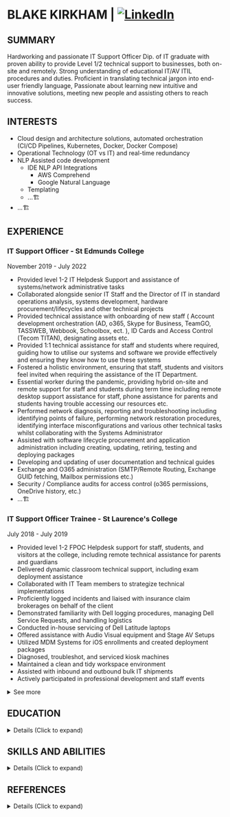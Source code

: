 # BLAKE KIRKHAM | [![LinkedIn](https://img.shields.io/badge/LinkedIn-Profile-blue?logo=linkedin)](https://www.linkedin.com/in/ebsoma/)

## SUMMARY
Hardworking and passionate IT Support Officer Dip. of IT graduate with proven ability to provide Level 1/2 technical support to businesses, both on-site and remotely. Strong understanding of educational IT/AV ITIL procedures and duties. Proficient in translating technical jargon into end-user friendly language, Passionate about learning new intuitive and innovative solutions, meeting new people and assisting others to reach success. 

## INTERESTS
- Cloud design and architecture solutions, automated orchestration (CI/CD Pipelines, Kubernetes, Docker, Docker Compose)
- Operational Technology (OT vs IT) and real-time redundancy
- NLP Assisted code development
  - IDE NLP API Integrations
    - AWS Comprehend
    - Google Natural Language
  - Templating
  - ...🏗️
- ...🏗️

## EXPERIENCE

### IT Support Officer - St Edmunds College
November 2019 - July 2022
- Provided level 1-2 IT Helpdesk Support and assistance of systems/network administrative tasks
- Collaborated alongside senior IT Staff and the Director of IT in standard operations analysis, systems development, hardware procurement/lifecycles and other technical projects
- Provided technical assistance with onboarding of new staff ( Account development orchestration (AD, o365, Skype for Business, TeamGO, TASSWEB, Webbook, Schoolbox, ect. ), ID Cards and Access Control (Tecom TITAN), designating assets etc.
- Provided 1:1 technical assistance for staff and students where required, guiding how to utilise our systems and software we provide effectively and ensuring they know how to use these systems
- Fostered a holistic environment, ensuring that staff, students and visitors feel invited when requiring the assistance of the IT Department.
- Essential worker during the pandemic, providing hybrid on-site and remote support for staff and students during term time including remote desktop support assistance for staff, phone assistance for parents and students having trouble accessing our resources etc.
- Performed network diagnosis, reporting and troubleshooting including identifying points of failure, performing network restoration procedures, identifying interface misconfigurations and various other technical tasks whilst collaborating with the Systems Administrator
- Assisted with software lifecycle procurement and application administration including creating, updating, retiring, testing and deploying packages
- Developing and updating of user documentation and technical guides
- Exchange and O365 administration (SMTP/Remote Routing, Exchange GUID fetching, Mailbox permissions etc.)
- Security / Compliance audits for access control (o365 permissions, OneDrive history, etc.)
- ...🏗️

### IT Support Officer Trainee - St Laurence's College
July 2018 - July 2019
- Provided level 1-2 FPOC Helpdesk support for staff, students, and visitors at the college, including remote technical assistance for parents and guardians
- Delivered dynamic classroom technical support, including exam deployment assistance
- Collaborated with IT Team members to strategize technical implementations
- Proficiently logged incidents and liaised with insurance claim brokerages on behalf of the client
- Demonstrated familiarity with Dell logging procedures, managing Dell Service Requests, and handling logistics
- Conducted in-house servicing of Dell Latitude laptops
- Offered assistance with Audio Visual equipment and Stage AV Setups
- Utilized MDM Systems for iOS enrollments and created deployment packages
- Diagnosed, troubleshot, and serviced kiosk machines
- Maintained a clean and tidy workspace environment
- Assisted with inbound and outbound bulk IT shipments
- Actively participated in professional development and staff events

<details>
  <summary> See more </summary>
  
  #### Subway - Goodna - Senior Sandwich Artist
  March 2017 - April 2018
  - Ensured aesthetic presentation of storefront and back areas
  - Occasionally supervised junior staff members
  - Maintained clean and hygienic food presentation following established formulas
  - Prepared and organized a wide variety of ingredients
  - Conducted quality control measures, including temperature logging, equipment inspection, and proper cleaning techniques
  - Handled online, telephone, and fax orders
  - Managed high-volume, high-intensity workload at a consistent pace
  - Implemented upselling strategies and kept customers informed about in-store deals and the latest flavours
  - Followed cleaning checklists and completed scheduled tasks

  #### Network Video - Store Assistant
  March 2012 - January 2013
  - Managed front desk operations, including greeting visitors and handling telephone inquiries
  - Ensured the store was presented neatly and restocked regularly
  - Completed weekly and monthly inventory checks and database maintenance
  - Provided professional and courteous customer service, assisting customers with rentals and returns
</details>

## EDUCATION

<details>
  <summary> Details            (Click to expand)</summary>
  
  ### [Diploma of Information Technology - Advanced Networking and Cloud Engineering](https://tafeqld.edu.au/course/19/19032/diploma-of-information-technology)
  TAFE Greater Brisbane - Southbank Institute
  [July 2022 - July 2023]
  
  - ...🏗️
Esxi, Cisco Switching and Routing, Dell iDRAC, 3cx VoIP, Routing technologies (RIP, RIPv2, NAT, OSPF, Static ect), QoS, Virtual networking and computing, VPN Technologies (Zero-Trust SSL OpenVPN [Cloudflare] Tunnels, GRE Tunnels) IPSec, WAN/WLAN Troubleshooting, SecurityOnions, Network Monitoring, Metric functions and rules (alarms, FSRM) IaC template design, troubleshooting and deployment with AWS CloudFormation (YAML, JSON), Solutions design, VLSM Subnetting, VLANs, Furthered Windows Server expertise (DNS, ADDS, WDS, ADSS, ADK, DHCP, IIS, NTP, NFS, RDS, SQL, Sharepoint...), Ubuntu, RedHat, Fedora, Headless CLI, Hypervisors, Network Design, Team Leading and Management, Project Management, IP Ethics Copyright, Cyber Security awareness/best practice...
  
  ### [Cert III of Information Digital Media and Technology](https://accm.edu.au/course/certificate-iii-in-information-technology-ict30120/)
  Australian College of Commerce and Management
  [Traineeship - July 2019]
  <details> 
    <summary> See more </summary>

  ### Sixth Form - UK Year 12 - 13 equivalent
  Cedars Upper, Bedfordshire England
  [Deferred 2015]
  - Major: Music Technology and Sound Design / Creative Media and Design
  - Minor: Psychology / English GCSE / Maths GCSE
  - Electives: Bouldering, Russian, Financial Studies
  
  ### Year 11
  Woodcrest State College, Springfield Lakes QLD
  [Deferred 2014]
  - Major: Information Technology, Natural Science
  - Minor: Music Technology, Art (Photography and Design)
  - Electives: PE, HE, Sound Engineering
  </details>
</details>

## SKILLS AND ABILITIES

<details>
  <summary> Details           (Click to expand) </summary>
  
  ### INFORMATION TECHNOLOGY SKILLS
  
  [Skills and abilities related to IT]
   - ...🏗️
  
  ### RETAIL / HOSPITALITY SERVICE SKILLS
  - Proactively uphold high standards of customer service, even during high-volume operations
  - Effectively operate point-of-service (POS) systems
  - Efficiently handle cash flow, including safe drop procedures, with accuracy
  - Adhere to procedures for safe food processing, packing, quality control, and timestamping
  - Assist with inventory control and stock management, while fostering loyal customer relationships through friendly interactions and consistent appreciation
  
  ### SOUND DESIGN SKILLS
  - Exceptional level of patience
  - Strong focus and determination
  - Comprehensive understanding of cymatics, polarity, harmonic resonance, and related concepts
  - Deep understanding on utisiling industry standard Digital Audio Workstations (DAWs) including exposure and hobbying with:
    - Pro Logic
    - Logic Pro x
    - FL Studio
    - Audacity
    - Ableton
  - Keen attention to minute details
  - Objective and critical self-assessment
</details>

## REFERENCES
<details>
  <summary> Details           (Click to expand) </summary>

- Thomas Skippington - Supervisor
  - Phone: ████████████████████
  - St Edmund's College IT Department
  - 16 Mary St, Woodend - Ipswich

- Darren D'Souza - Director of IT
  - Phone: ████████████████████
  - St Edmund's College IT Department
  - 16 Mary St, Woodend - Ipswich

- Mark Whiting - Supervisor
  - Phone: ████████████████████
  - St Laurences College IT Department
  - 82 Stephens Rd, South Brisbane

- Nick Lieschke - Director of IT
  - Phone: ████████████████████
  - St Laurences College IT Department
  - 82 Stephens Rd, South Brisbane

- Kirsty Mulley - Assistant Manager
  - Phone: ████████████████████ - Subway
  - 56/2 Smiths Rd, Goodna

- Michelle Deikmann - Store Manager
  - Phone: ████████████████████ - Subway
  - 56/2 Smiths Rd, Goodna
</details>
